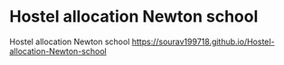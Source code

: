 # Hostel allocation Newton school
 Hostel allocation Newton school
  https://sourav199718.github.io/Hostel-allocation-Newton-school
